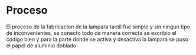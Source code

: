 # Proceso

El proceso de la fabricacion de la lampara tactil fue simple y sin ningun tipo de inconvenientes, se conecto todo de manera correcta se escribio el codigo bien y para la parte donde se activa y desactiva la lampara se puso el papel de aluminio doblado
